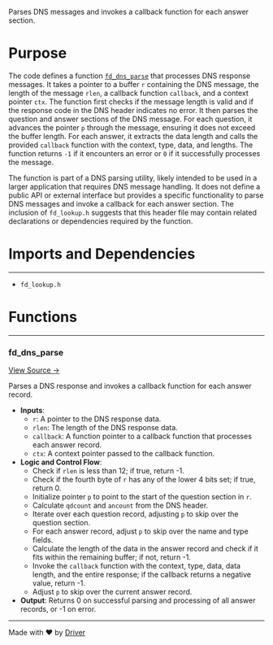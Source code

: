 <!--------------------------------------------------------------------------------->
<!-- IMPORTANT: This file is auto-generated by Driver (https://driver.ai). -------->
<!-- Manual edits may be overwritten on future commits. --------------------------->
<!--------------------------------------------------------------------------------->

Parses DNS messages and invokes a callback function for each answer section.

# Purpose
The code defines a function [`fd_dns_parse`](<#fd_dns_parse>) that processes DNS response messages. It takes a pointer to a buffer `r` containing the DNS message, the length of the message `rlen`, a callback function `callback`, and a context pointer `ctx`. The function first checks if the message length is valid and if the response code in the DNS header indicates no error. It then parses the question and answer sections of the DNS message. For each question, it advances the pointer `p` through the message, ensuring it does not exceed the buffer length. For each answer, it extracts the data length and calls the provided `callback` function with the context, type, data, and lengths. The function returns `-1` if it encounters an error or `0` if it successfully processes the message.

The function is part of a DNS parsing utility, likely intended to be used in a larger application that requires DNS message handling. It does not define a public API or external interface but provides a specific functionality to parse DNS messages and invoke a callback for each answer section. The inclusion of `fd_lookup.h` suggests that this header file may contain related declarations or dependencies required by the function.
# Imports and Dependencies

---
- `fd_lookup.h`


# Functions

---
### fd\_dns\_parse<!-- {{#callable:fd_dns_parse}} -->
[View Source →](<../../../../../src/waltz/resolv/fd_dns_parse.c#L3>)

Parses a DNS response and invokes a callback function for each answer record.
- **Inputs**:
    - `r`: A pointer to the DNS response data.
    - `rlen`: The length of the DNS response data.
    - `callback`: A function pointer to a callback function that processes each answer record.
    - `ctx`: A context pointer passed to the callback function.
- **Logic and Control Flow**:
    - Check if `rlen` is less than 12; if true, return -1.
    - Check if the fourth byte of `r` has any of the lower 4 bits set; if true, return 0.
    - Initialize pointer `p` to point to the start of the question section in `r`.
    - Calculate `qdcount` and `ancount` from the DNS header.
    - Iterate over each question record, adjusting `p` to skip over the question section.
    - For each answer record, adjust `p` to skip over the name and type fields.
    - Calculate the length of the data in the answer record and check if it fits within the remaining buffer; if not, return -1.
    - Invoke the `callback` function with the context, type, data, data length, and the entire response; if the callback returns a negative value, return -1.
    - Adjust `p` to skip over the current answer record.
- **Output**: Returns 0 on successful parsing and processing of all answer records, or -1 on error.



---
Made with ❤️ by [Driver](https://www.driver.ai/)
